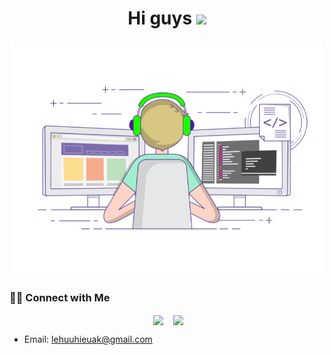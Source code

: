 <h1 align="center"> Hi guys <img src="https://github.com/TheDudeThatCode/TheDudeThatCode/blob/master/Assets/Hi.gif" width="40px"></h1>

<p align="center">
  <img src="https://raw.githubusercontent.com/devSouvik/devSouvik/master/gif3.gif" width="500" />
</p>
<h3> 🤝🏻 Connect with Me </h3>
<p align="center">
  &nbsp;<a href="https://www.facebook.com/lehuuhieu.0310/" target="_blank"><img align="center" src="https://cdn.jsdelivr.net/npm/simple-icons@3.0.1/icons/facebook.svg" width="35" /></a>
   &nbsp; &nbsp;<a href="mailto:lehuuhieuak@gmail.com" target="_blank"><img align="center" src="https://cdn.jsdelivr.net/npm/simple-icons@3.0.1/icons/gmail.svg"  width="35" /></a>
</p>

  - Email: [lehuuhieuak@gmail.com](mailto:lehuuhieuak@gmail.com)
